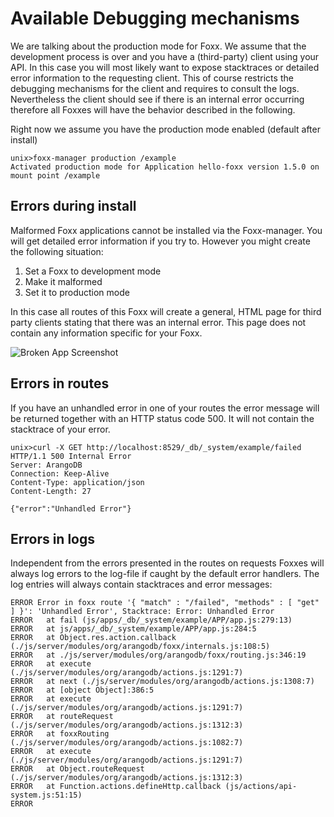 Available Debugging mechanisms
==============================

We are talking about the production mode for Foxx.
We assume that the development process is over and you have a (third-party) client using your API.
In this case you will most likely want to expose stacktraces or detailed error information to the requesting client.
This of course restricts the debugging mechanisms for the client and requires to consult the logs.
Nevertheless the client should see if there is an internal error occurring therefore all Foxxes will have the behavior described in the following.

Right now we assume you have the production mode enabled (default after install)

```
unix>foxx-manager production /example
Activated production mode for Application hello-foxx version 1.5.0 on mount point /example
```

Errors during install
---------------------

Malformed Foxx applications cannot be installed via the Foxx-manager.
You will get detailed error information if you try to.
However you might create the following situation:

1. Set a Foxx to development mode
2. Make it malformed
3. Set it to production mode

In this case all routes of this Foxx will create a general, HTML page for third party clients stating that there was an internal error.
This page does not contain any information specific for your Foxx.

![Broken App Screenshot](ProductionErrorScreen.png)

Errors in routes
----------------

If you have an unhandled error in one of your routes the error message will be returned together with an HTTP status code 500.
It will not contain the stacktrace of your error.

```
unix>curl -X GET http://localhost:8529/_db/_system/example/failed
HTTP/1.1 500 Internal Error
Server: ArangoDB
Connection: Keep-Alive
Content-Type: application/json
Content-Length: 27

{"error":"Unhandled Error"}
```

Errors in logs
--------------

Independent from the errors presented in the routes on requests Foxxes will always log errors to the log-file if caught by the default error handlers.
The log entries will always contain stacktraces and error messages:

```
ERROR Error in foxx route '{ "match" : "/failed", "methods" : [ "get" ] }': 'Unhandled Error', Stacktrace: Error: Unhandled Error
ERROR   at fail (js/apps/_db/_system/example/APP/app.js:279:13)
ERROR   at js/apps/_db/_system/example/APP/app.js:284:5
ERROR   at Object.res.action.callback (./js/server/modules/org/arangodb/foxx/internals.js:108:5)
ERROR   at ./js/server/modules/org/arangodb/foxx/routing.js:346:19
ERROR   at execute (./js/server/modules/org/arangodb/actions.js:1291:7)
ERROR   at next (./js/server/modules/org/arangodb/actions.js:1308:7)
ERROR   at [object Object]:386:5
ERROR   at execute (./js/server/modules/org/arangodb/actions.js:1291:7)
ERROR   at routeRequest (./js/server/modules/org/arangodb/actions.js:1312:3)
ERROR   at foxxRouting (./js/server/modules/org/arangodb/actions.js:1082:7)
ERROR   at execute (./js/server/modules/org/arangodb/actions.js:1291:7)
ERROR   at Object.routeRequest (./js/server/modules/org/arangodb/actions.js:1312:3)
ERROR   at Function.actions.defineHttp.callback (js/actions/api-system.js:51:15)
ERROR
```

